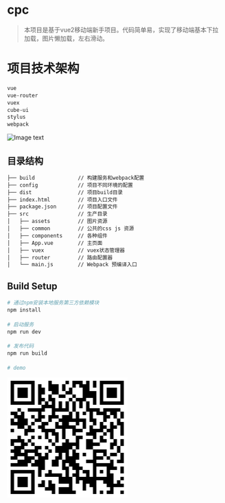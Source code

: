# cpc

> 本项目是基于vue2移动端新手项目。代码简单易，实现了移动端基本下拉加载，图片懒加载，左右滑动。

# 项目技术架构
``` bash
vue
vue-router
vuex
cube-ui
stylus
webpack
```

![Image text](http://taoalan.com/cpc/static/images/cpc.gif)

## 目录结构
``` bash
├── build              // 构建服务和webpack配置
├── config             // 项目不同环境的配置
├── dist               // 项目build目录
├── index.html         // 项目入口文件
├── package.json       // 项目配置文件
├── src                // 生产目录
│   ├── assets         // 图片资源
│   ├── common         // 公共的css js 资源
│   ├── components     // 各种组件
│   ├── App.vue        // 主页面 
│   ├── vuex           // vuex状态管理器
│   ├── router         // 路由配置器
│   └── main.js        // Webpack 预编译入口
```

## Build Setup
``` bash
# 通过npm安装本地服务第三方依赖模块
npm install

# 启动服务
npm run dev

# 发布代码
npm run build

# demo
```

![Image text](https://raw.githubusercontent.com/huang8800486/cpc/master/cpc.png)



